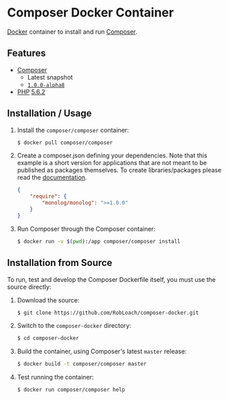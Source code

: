 Composer Docker Container
=========================

[Docker](http://docker.com) container to install and run [Composer](http://getcomposer.org).

Features
--------

* [Composer](http://getcomposer.org)
  * Latest snapshot
  * [`1.0.0-alpha8`](https://github.com/composer/composer/blob/1.0.0-alpha8/CHANGELOG.md)
* [PHP](http://php.net) [5.6.2](http://php.net/ChangeLog-5.php#5.6.2)

Installation / Usage
--------------------

1. Install the `composer/composer` container:

    ``` sh
    $ docker pull composer/composer
    ```

2. Create a composer.json defining your dependencies. Note that this example is
a short version for applications that are not meant to be published as packages
themselves. To create libraries/packages please read the
[documentation](http://getcomposer.org/doc/02-libraries.md).

    ``` json
    {
        "require": {
            "monolog/monolog": ">=1.0.0"
        }
    }
    ```

3. Run Composer through the Composer container:

    ``` sh
    $ docker run -v $(pwd):/app composer/composer install
    ```

Installation from Source
------------------------

To run, test and develop the Composer Dockerfile itself, you must use the
source directly:

1. Download the source:

    ``` sh
    $ git clone https://github.com/RobLoach/composer-docker.git
    ```

2. Switch to the `composer-docker` directory:

    ``` sh
    $ cd composer-docker
    ```

3. Build the container, using Composer's latest `master` release:

    ``` sh
    $ docker build -t composer/composer master
    ```

4. Test running the container:

    ``` sh
    $ docker run composer/composer help
    ```
